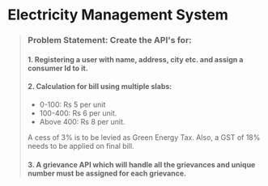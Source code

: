 # Electricity Management System
  
> ### Problem Statement: Create the API's for:
>
> #### 1. Registering a user with name, address, city etc. and assign a consumer Id to it.
>
> #### 2. Calculation for bill using multiple slabs:
> - 0-100: Rs 5 per unit
> - 100-400: Rs 6 per unit.
> - Above 400: Rs 8 per unit.
>
> A cess of 3% is to be levied as Green Energy Tax. Also, a GST of 18% needs to be applied on final bill.
>
> #### 3. A grievance API which will handle all the grievances and unique number must be assigned for each grievance.
